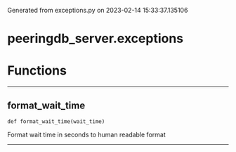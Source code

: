 Generated from exceptions.py on 2023-02-14 15:33:37.135106

# peeringdb_server.exceptions

# Functions
---

## format_wait_time
`def format_wait_time(wait_time)`

Format wait time in seconds to human readable format

---